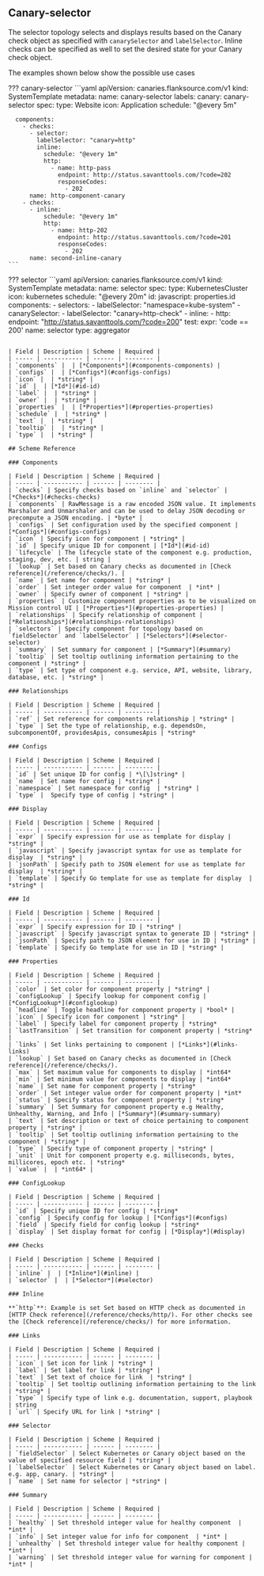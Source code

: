 ## Canary-selector

The selector topology selects and displays results based on the Canary check object as specified with `canarySelector` and `labelSelector`. Inline checks can be specified as well to set the desired state for your Canary check object.

The examples shown below show the possible use cases

??? canary-selector
    ```yaml
    apiVersion: canaries.flanksource.com/v1
    kind: SystemTemplate
    metadata:
      name: canary-selector
      labels:
        canary: canary-selector
    spec:
      type: Website
      icon: Application
      schedule: "@every 5m"

      components:
        - checks:
          - selector:
            labelSelector: "canary=http"
            inline:
              schedule: "@every 1m"
              http:
                - name: http-pass
                  endpoint: http://status.savanttools.com/?code=202
                  responseCodes:
                    - 202
          name: http-component-canary
        - checks:
          - inline:
              schedule: "@every 1m"
              http:
                - name: http-202
                  endpoint: http://status.savanttools.com/?code=201
                  responseCodes:
                    - 202
          name: second-inline-canary
    ```

??? selector
    ```yaml
    apiVersion: canaries.flanksource.com/v1
    kind: SystemTemplate
    metadata:
      name: selector
    spec:
      type: KubernetesCluster
      icon: kubernetes
      schedule: "@every 20m"
      id:
        javascript: properties.id
      components:
        - selectors:
            - labelSelector: "namespace=kube-system"
        - canarySelector:
            - labelSelector: "canary=http-check"
            - inline:
                - http:
                    endpoint: "http://status.savanttools.com/?code=200"
                    test:
                      expr: 'code == 200'
          name: selector
          type: aggregator
```

| Field | Description | Scheme | Required |
| ----- | ----------- | ------ | -------- |
| `components` |  | [*Components*](#components-components) |
| `configs` |  | [*Configs*](#configs-configs)
| `icon` |  | *string* |
| `id` |  | [*Id*](#id-id)
| `label` |  | *string* |
| `owner` |  | *string* |
| `properties` |  | [*Properties*](#properties-properties)
| `schedule` |  | *string* |
| `text` |  | *string* |
| `tooltip` |  | *string* |
| `type` |  | *string* |

## Scheme Reference

### Components

| Field | Description | Scheme | Required |
| ----- | ----------- | ------ | -------- |
| `checks` | Specify checks based on `inline` and `selector` | [*Checks*](#checks-checks)
| `components` | RawMessage is a raw encoded JSON value. It implements Marshaler and Unmarshaler and can be used to delay JSON decoding or precompute a JSON encoding. | *byte* |
| `configs` | Set configuration used by the specified component | [*Configs*](#configs-configs)
| `icon` | Specify icon for component | *string* |
| `id` | Specify unique ID for component | [*Id*](#id-id)
| `lifecycle` | The lifecycle state of the component e.g. production, staging, dev, etc. | string |
| `lookup` | Set based on Canary checks as documented in [Check reference](/reference/checks/). |
| `name` | Set name for component | *string* |
| `order` | Set integer order value for component  | *int* |
| `owner` | Specify owner of component | *string* |
| `properties` | Customize component properties as to be visualized on Mission control UI | [*Properties*](#properties-properties) |
| `relationships` | Specify relationship of component | [*Relationships*](#relationships-relationships)
| `selectors` | Specify component for topology based on `fieldSelector` and `labelSelector` | [*Selectors*](#selector-selector)
| `summary` | Set summary for component | [*Summary*](#summary)
| `tooltip` | Set tooltip outlining information pertaining to the component | *string* |
| `type` | Set type of component e.g. service, API, website, library, database, etc. | *string* |

### Relationships

| Field | Description | Scheme | Required |
| ----- | ----------- | ------ | -------- |
| `ref` | Set reference for components relationship | *string* |
| `type` | Set the type of relationship, e.g. dependsOn, subcomponentOf, providesApis, consumesApis | *string*

### Configs

| Field | Description | Scheme | Required |
| ----- | ----------- | ------ | -------- |
| `id` | Set unique ID for config | *\[\]string* |
| `name` | Set name for config | *string* |
| `namespace` | Set namespace for config  | *string* |
| `type` |  Specify type of config | *string* |

### Display

| Field | Description | Scheme | Required |
| ----- | ----------- | ------ | -------- |
| `expr` | Specify expression for use as template for display | *string* |
| `javascript` | Specify javascript syntax for use as template for display  | *string* |
| `jsonPath` | Specify path to JSON element for use as template for display  | *string* |
| `template` | Specify Go template for use as template for display  | *string* |

### Id

| Field | Description | Scheme | Required |
| ----- | ----------- | ------ | -------- |
| `expr` | Specify expression for ID | *string* |
| `javascript` | Specify javascript syntax to generate ID | *string* |
| `jsonPath` | Specify path to JSON element for use in ID | *string* |
| `template` | Specify Go template for use in ID | *string* |

### Properties

| Field | Description | Scheme | Required |
| ----- | ----------- | ------ | -------- |
| `color` | Set color for component property | *string* |
| `configLookup` | Specify lookup for component config | [*ConfigLookup*](#configlookup)
| `headline` | Toggle headline for component property | *bool* |
| `icon` | Specify icon for component | *string* |
| `label` | Specify label for component property | *string*
| `lastTransition` | Set transition for component property | *string* |
| `links` | Set links pertaining to component | [*Links*](#links-links)
| `lookup` | Set based on Canary checks as documented in [Check reference](/reference/checks/).
| `max` | Set maximum value for components to display | *int64*
| `min` | Set minimum value for components to display | *int64*
| `name` | Set name for component property | *string*
| `order` | Set integer value order for component property | *int*
| `status` | Specify status for component property | *string*
| `summary` | Set Summary for component property e.g Healthy, Unhealthy, Warning, and Info | [*Summary*](#summary-summary)
| `text` | Set description or text of choice pertaining to component property | *string* |
| `tooltip` | Set tooltip outlining information pertaining to the component | *string* |
| `type` | Specify type of component property | *string* |
| `unit` | Unit for component property e.g. milliseconds, bytes, millicores, epoch etc. | *string*
| `value` |  | *int64* |

### ConfigLookup

| Field | Description | Scheme | Required |
| ----- | ----------- | ------ | -------- |
| `id` | Specify unique ID for config | *string*
| `config` | Specify config for lookup | [*Configs*](#configs)
| `field` | Specify field for config lookup | *string*
| `display` | Set display format for config | [*Display*](#display)

### Checks

| Field | Description | Scheme | Required |
| ----- | ----------- | ------ | -------- |
| `inline` |  | [*Inline*](#inline) |
| `selector` |  | [*Selector*](#selector)

### Inline

**`http`**: Example is set Set based on HTTP check as documented in [HTTP Check reference](/reference/checks/http/). For other checks see the [Check reference](/reference/checks/) for more information.

### Links

| Field | Description | Scheme | Required |
| ----- | ----------- | ------ | -------- |
| `icon` | Set icon for link | *string* |
| `label` | Set label for link | *string* |
| `text` | Set text of choice for link  | *string* |
| `tooltip` | Set tooltip outlining information pertaining to the link | *string* |
| `type` | Specify type of link e.g. documentation, support, playbook | string
| `url` | Specify URL for link | *string* |

### Selector

| Field | Description | Scheme | Required |
| ----- | ----------- | ------ | -------- |
| `fieldSelector` | Select Kubernetes or Canary object based on the value of specified resource field | *string* |
| `labelSelector` | Select Kubernetes or Canary object based on label. e.g. app, canary. | *string* |
| `name` | Set name for selector | *string* |

### Summary

| Field | Description | Scheme | Required |
| ----- | ----------- | ------ | -------- |
| `healthy` | Set threshold integer value for healthy component  | *int* |
| `info` | Set integer value for info for component  | *int* |
| `unhealthy` | Set threshold integer value for healthy component | *int* |
| `warning` | Set threshold integer value for warning for component | *int* |
